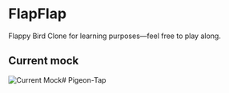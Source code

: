 FlapFlap
========

Flappy Bird Clone for learning purposes—feel free to play along.

Current mock
------------

![Current Mock](https://raw.github.com/nathanborror/FlapFlap/master/SCREENSHOT.png)# Pigeon-Tap
